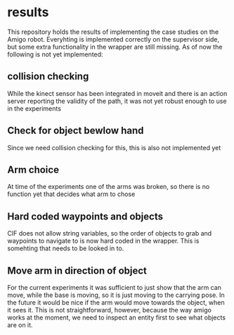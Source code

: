 # results
This repository holds the results of implementing the case studies on the Amigo robot. 
Everyhting is implemented correctly on the supervisor side, but some extra functionality in the wrapper are still missing.
As of now the following is not yet implemented:

## collision checking
While the kinect sensor has been integrated in moveit and there is an action server reporting the validity of the path, it was not yet robust enough to use in the experiments

## Check for object bewlow hand
Since we need collision checking for this, this is also not implemented yet

## Arm choice
At time of the experiments one of the arms was broken, so there is no function yet that decides what arm to chose

## Hard coded waypoints and objects
CIF does not allow string variables, so the order of objects to grab and waypoints to navigate to is now hard coded in the wrapper.
This is somehting that needs to be looked in to.

## Move arm in direction of object
For the current experiments it was sufficient to just show that the arm can move, while the base is moving, so it is just moving to the carrying pose.
In the future it would be nice if the arm would move towards the object, when it sees it. 
This is not straightforward, however, because the way amigo works at the moment, we need to inspect an entity first to see what objects are on it.
